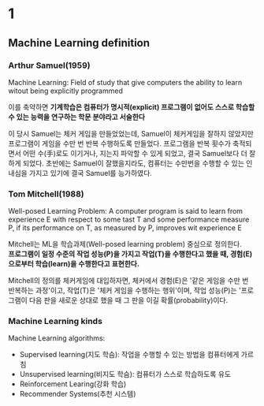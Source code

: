 # 1

## Machine Learning definition

### Arthur Samuel(1959)
<p></p>
Machine Learning: Field of study that give computers the ability to learn witout being explicitly programmed
<br>
<p>이를 축약하면 <strong>기계학습은 컴퓨터가 명시적(explicit) 프로그램이 없어도 스스로 학습할 수 있는 능력을 연구하는 학문 분야라고 서술한다</strong></p>

<p>이 당시 Samuel는 체커 게임을 만들었었는데, Samuel이 체커게임을 잘하지 않았지만 프로그램이 게임을 수만 번 반복 수행하도록 만들었다. 프로그램을 반복 횟수가 축적되면서 어떤 수(手)로도 이기거나, 지는지 파악할 수 있게 되었고, 결국 Samuel보다 더 잘하게 되었다. 초반에는 Samuel이 잘했을지라도, 컴퓨터는 수만번을 수행할 수 있는 인내심을 가지고 있기에 결국 Samuel를 능가하였다.</p>

### Tom Mitchell(1988)
<p></p>
Well-posed Learning Problem: A computer program is said to learn from experience E with respect to some tast T and some performance measure P, if its performance on T, as measured by P, improves wit experience E
<br>
<p>Mitchell는 ML을 학습과제(Well-posed learning problem) 중심으로 정의한다. <br><strong>프로그램이 일정 수준의 작업 성능(P)을 가지고 작업(T)을 수행한다고 했을 때, 경험(E)으로부터 학습(learn)을 수행한다고 표현한다.</strong></p>

<p>Mitchell의 정의를 체커게임에 대입하자면, 체커에서 경험(E)은 '같은 게임을 수만 번 반복하는 과정'이고, 작업(T)은 '체커 게임을 수행하는 행위'이며, 작업 성능(P)는 '프로그램이 다음 판을 새로운 상대로 했을 때 그 판을 이길 확률(probability)이다.</p>

### Machine Learning kinds
<p></p>
Machine Learning algorithms:
<br>
<ul>
    <li>Supervised learning(지도 학슴): 작업을 수행할 수 있는 방법을 컴퓨터에게 가르침</li>
    <li>Unsupervised learning(비지도 학슴): 컴퓨터가 스스로 학습하도록 유도</li>
    <li>Reinforcement Learing(강화 학습)</li>
    <li>Recommender Systems(추천 시스템)</li>
</ul>
